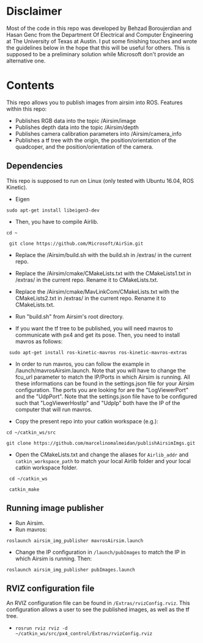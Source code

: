 # Disclaimer
Most of the code in this repo was developed by Behzad Boroujerdian and Hasan Genc from the Department Of Electrical and Computer Engineering at The University of Texas at Austin. I put some finishing touches and wrote the guidelines below in the hope that this will be useful for others. This is supposed to be a preliminary solution while Microsoft don't provide an alternative one.

# Contents
This repo allows you to publish images from airsim into ROS.
Features within this repo:
- Publishes RGB data into the topic /Airsim/image
- Publishes depth data into the topic /Airsim/depth
- Publishes camera calibration parameters into /Airsim/camera_info
- Publishes a tf tree with the origin, the position/orientation of the quadcoper, and the position/orientation of the camera.

## Dependencies
This repo is supposed to run on Linux (only tested with Ubuntu 16.04, ROS Kinetic). 

- Eigen

```sudo apt-get install libeigen3-dev ```

- Then, you have to compile Airlib.

``` cd ~ ``` 

```  git clone https://github.com/Microsoft/AirSim.git ``` 

   - Replace the /Airsim/build.sh with the build.sh in /extras/ in the current repo.
   - Replace the /Airsim/cmake/CMakeLists.txt with the CMakeLists1.txt in /extras/ in the current repo. Rename it to CMakeLists.txt.
   - Replace the /Airsim/cmake/MavLinkCom/CMakeLists.txt with the CMakeLists2.txt in /extras/ in the current repo. Rename it to CMakeLists.txt.
   - Run "build.sh" from Airsim's root directory.
  
- If you want the tf tree to be published, you will need mavros to communicate with px4 and get its pose. Then, you need to install mavros as follows:

``` sudo apt-get install ros-kinetic-mavros ros-kinetic-mavros-extras```

  - In order to run mavros, you can follow the example in /launch/mavrosAirsim.launch. Note that you will have to change the fcu_url parameter to match the IP/Ports in which Airsim is running. All these informations can be found in the settings.json file for your Airsim configuration. The ports you are looking for are the "LogViewerPort" and the "UdpPort". Note that the settings.json file have to be configured such that "LogViewerHostIp" and "UdpIp" both have the IP of the computer that will run mavros. 
  
- Copy the present repo into your catkin workspace (e.g.):

``` cd ~/catkin_ws/src ```

``` git clone https://github.com/marcelinomalmeidan/publishAirsimImgs.git ```

- Open the CMakeLists.txt and change the aliases for ```Airlib_addr``` and ```catkin_workspace_path``` to match your local Airlib folder and your local catkin workspace folder.

``` cd ~/catkin_ws```

``` catkin_make```

## Running image publisher
- Run Airsim.
- Run mavros:

```roslaunch airsim_img_publisher mavrosAirsim.launch```

- Change the IP configuration in ```/launch/pubImages```  to match the IP in which Airsim is running. Then:

```roslaunch airsim_img_publisher pubImages.launch```

## RVIZ configuration file

An RVIZ configuration file can be found in ```/Extras/rvizConfig.rviz```. This configuration allows a user to see the published images, as well as the tf tree.

- ```rosrun rviz rviz -d ~/catkin_ws/src/px4_control/Extras/rvizConfig.rviz ```
